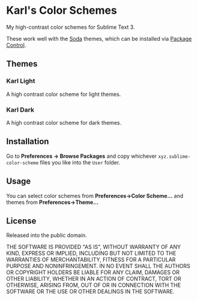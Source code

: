 Karl's Color Schemes
====================

My high-contrast color schemes for Sublime Text 3.

These work well with the [Soda](https://github.com/buymeasoda/soda-theme) themes, which can be installed via [Package Control](https://packagecontrol.io).



Themes
------

### Karl Light

A high contrast color scheme for light themes.

### Karl Dark

A high contrast color scheme for dark themes.



Installation
------------

Go to **Preferences -> Browse Packages** and copy whichever `xyz.sublime-color-scheme` files you like into the `User` folder.



Usage
-----

You can select color schemes from **Preferences->Color Scheme...** and themes from **Preferences->Theme...**



License
-------

Released into the public domain.

THE SOFTWARE IS PROVIDED "AS IS", WITHOUT WARRANTY OF ANY KIND, EXPRESS OR IMPLIED, INCLUDING BUT NOT LIMITED TO THE WARRANTIES OF MERCHANTABILITY, FITNESS FOR A PARTICULAR PURPOSE AND NONINFRINGEMENT. IN NO EVENT SHALL THE AUTHORS OR COPYRIGHT HOLDERS BE LIABLE FOR ANY CLAIM, DAMAGES OR OTHER LIABILITY, WHETHER IN AN ACTION OF CONTRACT, TORT OR OTHERWISE, ARISING FROM, OUT OF OR IN CONNECTION WITH THE SOFTWARE OR THE USE OR OTHER DEALINGS IN THE SOFTWARE.
